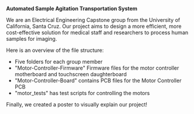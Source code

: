 **Automated Sample Agitation Transportation System**

We are an Electrical Engineering Capstone group from the University of California, Santa Cruz. Our project aims to design a more efficient, more cost-effective solution for medical staff and researchers to process human samples for imaging. 

Here is an overview of the file structure:
  - Five folders for each group member
  - "Motor-Controller-Firmware" Firmware files for the motor controller motherboard and touchscreen daughterboard
  - "Motor-Controller-Board" contains PCB files for the Motor Controller PCB
  - "motor_tests" has test scripts for controlling the motors

Finally, we created a poster to visually explain our project!
